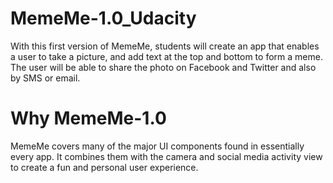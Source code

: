 # MemeMe-1.0_Udacity
With this first version of MemeMe, students will create an app that enables a user to take a picture, and add text at the top and bottom to form a meme. The user will be able to share the photo on Facebook and Twitter and also by SMS or email.

# Why MemeMe-1.0
MemeMe covers many of the major UI components found in essentially every app. It combines them with the camera and social media activity view to create a fun and personal user experience.
